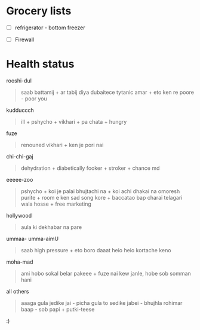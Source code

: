 # Grocery lists

- [ ] refrigerator - bottom freezer

- [ ] Firewall


# Health status

rooshi-dul
> saab battamij + ar tabij diya dubaitece tytanic amar + eto ken re poore - poor you

kudduccch
> ill + pshycho + vikhari + pa chata + hungry 

fuze
> renouned vikhari + ken je pori nai 

chi-chi-gaj
> dehydration + diabetically fooker + stroker + chance md

eeeee-zoo
> pshycho + koi je palai bhujtachi na + koi achi dhakai na omoresh purite + room e ken sad song kore + baccatao bap charai telagari wala hosse + free marketing

hollywood
> aula ki dekhabar na pare 

ummaa- umma-aimU
> saab high pressure + eto boro daaat heio heio kortache keno

moha-mad
> ami hobo sokal belar pakeee + fuze nai kew janle, hobe sob somman hani

all others
> aaaga gula jedike jai - picha gula to sedike jabei - bhujhla rohimar baap - sob papi + putki-teese


:)
